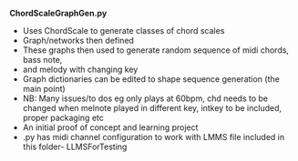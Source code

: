 **ChordScaleGraphGen.py**
*   Uses ChordScale to generate classes of chord scales
*   Graph/networks then defined
*   These graphs then used to generate random sequence of midi chords, bass note,
*   and melody with changing key
*   Graph dictionaries can be edited to shape sequence generation (the main point)
*   NB: Many issues/to dos eg only plays at 60bpm, chd needs to be changed when melnote played in different key, intkey to be included,  proper packaging etc
*   An initial proof of concept and learning project
*   .py has midi channel configuration to work with LMMS file included in this folder- LLMSForTesting
